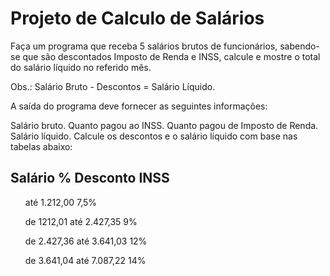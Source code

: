<h1>Projeto de Calculo de Salários</h1>

Faça um programa que receba 5 salários brutos de funcionários, sabendo-se que são descontados Imposto de Renda e INSS, calcule e mostre o total do salário líquido no referido mês.

Obs.: Salário Bruto - Descontos = Salário Líquido.

A saída do programa deve fornecer as seguintes informações:

Salário bruto.
Quanto pagou ao INSS.
Quanto pagou de Imposto de Renda.
Salário líquido.
Calcule os descontos e o salário líquido com base nas tabelas abaixo:


<h2>Salário	% Desconto INSS</h2>
<ul>até 1.212,00	7,5%</ul>
<ul>de 1212,01 até 2.427,35	9%</ul>
<ul>de 2.427,36 até 3.641,03	12%</ul>
<ul>de 3.641,04 até 7.087,22	14%</ul>
